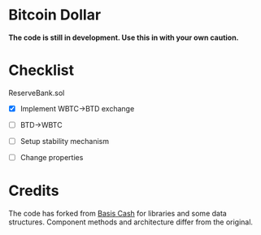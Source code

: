 # Bitcoin Dollar

**The code is still in development. Use this in with your own caution.**

# Checklist

ReserveBank.sol

- [x] Implement WBTC->BTD exchange
- [ ] BTD->WBTC
- [ ] Setup stability mechanism
- [ ] Change properties


# Credits

The code has forked from [Basis Cash](https://github.com/Basis-Cash/basiscash-protocol) for libraries and some data structures.
Component methods and architecture differ from the original.
